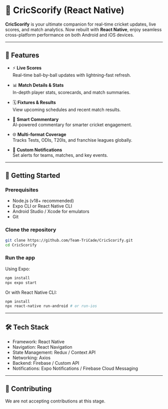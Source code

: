 # 🏏 CricScorify (React Native)

**CricScorify** is your ultimate companion for real-time cricket updates, live scores, and match analytics. Now rebuilt with **React Native**, enjoy seamless cross-platform performance on both Android and iOS devices.

---

## 📱 Features

- ⚡ **Live Scores**  
  Real-time ball-by-ball updates with lightning-fast refresh.

- 📊 **Match Details & Stats**  
  In-depth player stats, scorecards, and match summaries.

- 🗓️ **Fixtures & Results**  
  View upcoming schedules and recent match results.

- 🧠 **Smart Commentary**  
  AI-powered commentary for smarter cricket engagement.

- 🌐 **Multi-format Coverage**  
  Tracks Tests, ODIs, T20Is, and franchise leagues globally.

- 🔔 **Custom Notifications**  
  Set alerts for teams, matches, and key events.

---

## 🚀 Getting Started

### Prerequisites

- Node.js (v18+ recommended)
- Expo CLI or React Native CLI
- Android Studio / Xcode for emulators
- Git

### Clone the repository

```bash
git clone https://github.com/Team-TriCade/CricScorify.git
cd CricScorify
```

### Run the app

Using Expo:
```bash
npm install
npx expo start
```

Or with React Native CLI:
```bash
npm install
npx react-native run-android # or run-ios
```

---

## 🛠 Tech Stack

- Framework: React Native
- Navigation: React Navigation
- State Management: Redux / Context API
- Networking: Axios
- Backend: Firebase / Custom API
- Notifications: Expo Notifications / Firebase Cloud Messaging

---

## 🚫 Contributing

We are not accepting contributions at this stage.

